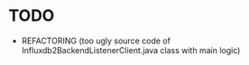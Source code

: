 # TODO
- REFACTORING (too ugly source code of Influxdb2BackendListenerClient.java class with main logic)
